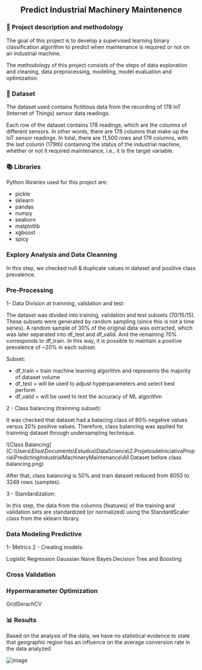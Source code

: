 <h2 align="center"> Predict Industrial Machinery Maintenence </h1>

### 📌 Project description and methodology

The goal of this project is to develop a supervised learning binary classification algorithm to predict when maintenance is required or not on an industrial machine.

The methodology of this project consists of the steps of data exploration and cleaning, data preprocessing, modeling, model evaluation and optimization.

### 📜 Dataset

The dataset used contains fictitious data from the recording of 178 IoT (Internet of Things) sensor data readings.

Each row of the dataset contains 178 readings, which are the columns of different sensors. In other words, there are 178 columns that make up the IoT sensor readings. In total, there are 11,500 rows and 179 columns, with the last column (179th) containing the status of the industrial machine, whether or not it required maintenance, i.e., it is the target variable.

### 📚 Libraries

Python libraries used for this project are:

- pickle
- sklearn
- pandas
- numpy
- seaborn
- matplotlib
- xgboost
- spicy  

### Explory Analysis and Data Cleanning

In this step, we checked null & duplicate values in dataset and  positive class prevalence.

### Pre-Processing

  1- Data Division at trainning, validation and test: 

  The dataset was divided into training, validation and test subsets (70/15/15). These subsets were generated by random sampling (since this is not a time series). A random sample of 30% of the original data was extracted, which was later 
  separated into df_test and df_valid. And the remaining 70% corresponds to df_train. In this way, it is possible to maintain a positive prevalence of ~20% in each subset.

  Subset:
  
  - df_train = train machine learning algorithm and represents the majority of dataset volume
  - df_test = will be used to adjust hyperparameters and select best perform
  - df_valid = will be used to test the accuracy of ML algorithm

2 - Class balancing (trainning subset): 

  It was checked that dataset had a balacing class of 80% negative values versus 20% positive values. Therefore, class balancing was applied for trainning dataset through undersampling technique.

  ![Class Balancing](C:\Users\Elisa\Documents\Estudos\DataScience\2.ProjetosdeIniciativaPropria\PredictingIndustrialMachineryMaintenance\All Dataset before class balancing.png)

  After that, class balancing is 50% and train dataset reduced from 8050 to 3248 rows (samples).

3 - Standardization:

In this step, the data from the columns (features) of the training and validation sets are standardized (or normalized) using the StandardScaler class from the sklearn library.

### Data Modeling Predictive

1- Metrics
2 - Creating models:

Logistic Regression
Gaussian Naive Bayes
Decision Tree and Boosting

### Cross Validation

### Hypermarameter Optimization

GridSerachCV

### 📊 Results

Based on the analysis of the data, we have no statistical evidence to state that geographic region has an influence on the average conversion rate in the data analyzed.

![image](https://github.com/user-attachments/assets/46ae7032-a0ae-4333-b8b7-6fe8611da5e8)


